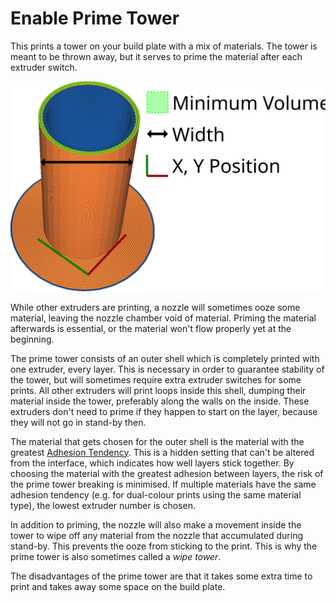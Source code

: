 Enable Prime Tower
====
This prints a tower on your build plate with a mix of materials. The tower is meant to be thrown away, but it serves to prime the material after each extruder switch.

![How a prime tower looks, and the dimensions of it](images/prime_tower.svg)

While other extruders are printing, a nozzle will sometimes ooze some material, leaving the nozzle chamber void of material. Priming the material afterwards is essential, or the material won't flow properly yet at the beginning.

The prime tower consists of an outer shell which is completely printed with one extruder, every layer. This is necessary in order to guarantee stability of the tower, but will sometimes require extra extruder switches for some prints. All other extruders will print loops inside this shell, dumping their material inside the tower, preferably along the walls on the inside. These extruders don't need to prime if they happen to start on the layer, because they will not go in stand-by then.

The material that gets chosen for the outer shell is the material with the greatest [Adhesion Tendency](material_adhesion_tendency.md). This is a hidden setting that can't be altered from the interface, which indicates how well layers stick together. By choosing the material with the greatest adhesion between layers, the risk of the prime tower breaking is minimised. If multiple materials have the same adhesion tendency (e.g. for dual-colour prints using the same material type), the lowest extruder number is chosen.

In addition to priming, the nozzle will also make a movement inside the tower to wipe off any material from the nozzle that accumulated during stand-by. This prevents the ooze from sticking to the print. This is why the prime tower is also sometimes called a *wipe tower*.

The disadvantages of the prime tower are that it takes some extra time to print and takes away some space on the build plate.